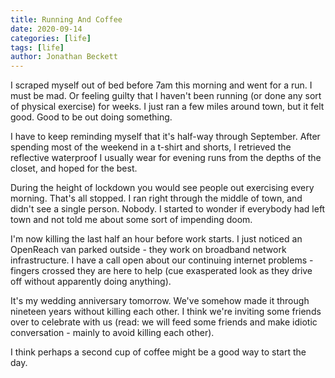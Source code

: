 ```yaml
---
title: Running And Coffee
date: 2020-09-14
categories: [life]
tags: [life]
author: Jonathan Beckett
---
```


I scraped myself out of bed before 7am this morning and went for a run. I must be mad. Or feeling guilty that I haven't been running (or done any sort of physical exercise) for weeks. I just ran a few miles around town, but it felt good. Good to be out doing something.

I have to keep reminding myself that it's half-way through September. After spending most of the weekend in a t-shirt and shorts, I retrieved the reflective waterproof I usually wear for evening runs from the depths of the closet, and hoped for the best.

During the height of lockdown you would see people out exercising every morning. That's all stopped. I ran right through the middle of town, and didn't see a single person. Nobody. I started to wonder if everybody had left town and not told me about some sort of impending doom.

I'm now killing the last half an hour before work starts. I just noticed an OpenReach van parked outside - they work on broadband network infrastructure. I have a call open about our continuing internet problems - fingers crossed they are here to help (cue exasperated look as they drive off without apparently doing anything).

It's my wedding anniversary tomorrow. We've somehow made it through nineteen years without killing each other. I think we're inviting some friends over to celebrate with us (read: we will feed some friends and make idiotic conversation - mainly to avoid killing each other).

I think perhaps a second cup of coffee might be a good way to start the day.